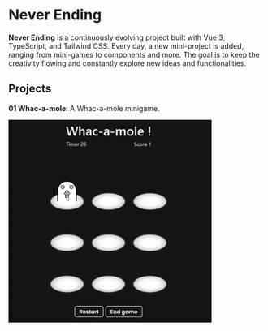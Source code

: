 # Never Ending

**Never Ending** is a continuously evolving project built with Vue 3, TypeScript, and Tailwind CSS. Every day, a new mini-project is added, ranging from mini-games to components and more. The goal is to keep the creativity flowing and constantly explore new ideas and functionalities.

## Projects

**01 Whac-a-mole**: A Whac-a-mole minigame.

<img src="public/Whac-a-mole.gif" alt="Whac-a-mole gif" width="400" height="400" />
